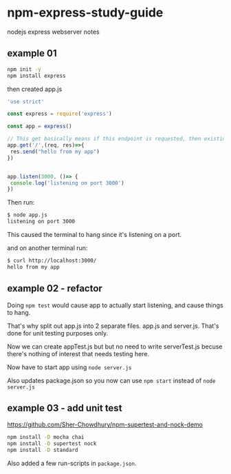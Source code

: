 # npm-express-study-guide

nodejs express webserver notes

## example 01

```bash
npm init -y
npm install express
```

then created app.js

```javascript
'use strict'

const express = require('express')

const app = express()

// This get basically means if this endpoint is requested, then existing this javascript function:
app.get('/',(req, res)=>{
 res.send("hello from my app")
})


app.listen(3000, ()=> {
 console.log('listening on port 3000')
})
```

Then run:

```bash
$ node app.js
listening on port 3000
```
This caused the terminal to hang since it's listening on a port. 

and on another terminal run:

```bash
$ curl http://localhost:3000/ 
hello from my app
```


## example 02 - refactor

Doing `npm test` would cause app to actually start listening, and cause things to hang. 

That's why split out app.js into 2 separate files. app.js and server.js. That's done for unit testing purposes only. 

Now we can create appTest.js but but no need to write serverTest.js becuse there's nothing of interest that needs testing here. 

Now have to start app using `node server.js`

Also updates package.json so you now can use `npm start` instead of `node server.js`

## example 03 - add unit test

https://github.com/Sher-Chowdhury/npm-supertest-and-nock-demo

```bash
npm install -D mocha chai 
npm install -D supertest nock
npm install -D standard
```

Also added a few run-scripts in `package.json`.



